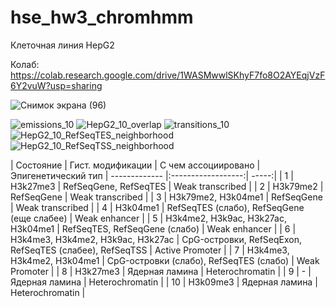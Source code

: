 # hse_hw3_chromhmm

Клеточная линия HepG2

Колаб: https://colab.research.google.com/drive/1WASMwwlSKhyF7fo8O2AYEqjVzF6Y2vuW?usp=sharing

![Снимок экрана (96)](https://user-images.githubusercontent.com/56909634/160294758-6fc74dad-7007-4325-8526-4b1b8b05ac51.png)

![emissions_10](https://user-images.githubusercontent.com/56909634/160294819-9a7e4fec-bdfc-4805-9263-2c2caf3e12c3.png)
![HepG2_10_overlap](https://user-images.githubusercontent.com/56909634/160294825-43e61173-2724-4d03-9ed5-0bf84d3fea17.png)
![transitions_10](https://user-images.githubusercontent.com/56909634/160294828-07296d03-3a24-4b3d-8e34-6b5ca6fd2168.png)
![HepG2_10_RefSeqTES_neighborhood](https://user-images.githubusercontent.com/56909634/160294830-f35af110-459e-4b46-a598-ef286f2c4de3.png)
![HepG2_10_RefSeqTSS_neighborhood](https://user-images.githubusercontent.com/56909634/160294833-45e344d8-caab-4109-8a51-e2880b207ce6.png)

| Состояние | Гист. модификации                  | С чем ассоциировано | Эпигенетический тип
| ------------- |:------------------:| -----:|
| 1         | H3k27me3                           | RefSeqGene, RefSeqTES | Weak transcribed |
| 2         | H3k79me2                           | RefSeqGene | Weak transcribed |
| 3         | H3k79me2, H3k04me1                 | RefSeqGene | Weak transcribed |
| 4         | H3k04me1                           | RefSeqTES (слабо), RefSeqGene (еще слабее) | Weak enhancer |
| 5         | H3k4me2, H3k9ac, H3k27ac, H3k04me1 | RefSeqTES, RefSeqGene (слабо)  | Weak enhancer |
| 6         | H3k4me3, H3k4me2, H3k9ac, H3k27ac  | CpG-островки, RefSeqExon, RefSeqTES (слабее), RefSeqTSS | Active Promoter |
| 7         | H3k4me3, H3k4me2, H3k04me1         | CpG-островки (слабо), RefSeqTES (слабо) | Weak Promoter |
| 8         | H3k27me3                           | Ядерная ламина | Heterochromatin |
| 9         | -                                  | Ядерная ламина | Heterochromatin |
| 10        | H3k09me3                           | Ядерная ламина | Heterochromatin |
